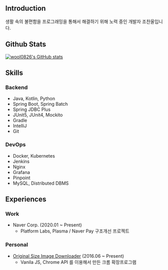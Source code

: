 ## Introduction

생활 속의 불편함을 프로그래밍을 통해서 해결하기 위해 노력 중인 개발자 조찬울입니다.

## Github Stats

[![wool0826's GitHub stats](https://github-readme-stats.vercel.app/api?username=wool0826&show_icons=true&include_all_commits=true)](https://github.com/anuraghazra/github-readme-stats)

## Skills

### Backend
- Java, Kotlin, Python
- Spring Boot, Spring Batch
- Spring JDBC Plus
- JUnit5, JUnit4, Mockito
- Gradle
- IntelliJ
- Git

### DevOps
- Docker, Kubernetes
- Jenkins
- Nginx
- Grafana
- Pinpoint
- MySQL, Distributed DBMS

## Experiences

### Work
- Naver Corp. (2020.01 ~ Present)
  - Platform Labs, Plasma / Naver Pay 구조개선 프로젝트

### Personal
- [Original Size Image Downloader](https://github.com/wool0826/Original_Image_Downloader) (2016.06 ~ Present)
  - Vanila JS, Chrome API 를 이용해서 만든 크롬 확장프로그램
